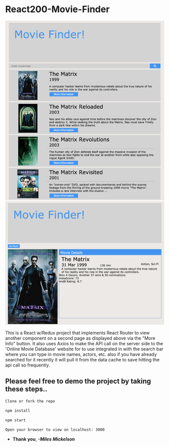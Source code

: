 # React200-Movie-Finder

![](images/ProjectScreenshot.png)
![](images/ProjectScreenshot2.png)

This is a React w/Redux project that implements React Router to view another component on a second page as 
displayed above via the "More Info" button. It also uses Axios to make the API call on the server side to 
the 'Online Movie Database' website for to use integrated in with the search bar where you can type in movie 
names, actors, etc. also if you have already searched for it recently it will pull it from the data cache 
to save hitting the api call so frequently.

## Please feel free to demo the project by taking these steps..
```
Clone or fork the repo
```
```
npm install
```
```
npm start
```
```
Open your browser to view on localhost: 3000
```
* **Thank you**, ***-Miles Mickelson***
